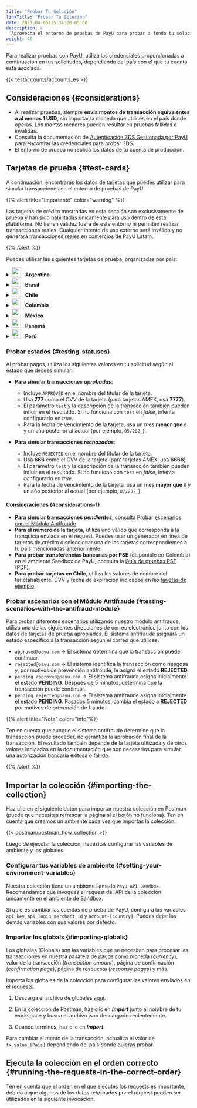 ```yaml
---
title: "Probar Tu Solución"
linkTitle: "Probar Tu Solución"
date: 2021-04-06T15:34:20-05:00
description: >
  Aprovecha el entorno de pruebas de PayU para probar a fondo tu solución antes de pasar al entorno en producción, donde se realizan pagos y transacciones reales.
weight: 40
---
```

<script>
  function openTarget() {
    var hash = location.hash.substring(1);
    if(hash) {
      var details = document.getElementById(hash);
    } 
    if(details && details.tagName.toLowerCase() === 'details') {
      details.open = true;
      details.scrollIntoView(true);
    }
  }
  window.addEventListener('DOMContentLoaded', openTarget);
</script>

Para realizar pruebas con PayU, utiliza las credenciales proporcionadas a continuación en tus solicitudes, dependiendo del país con el que tu cuenta está asociada.  

{{< testaccounts/accounts_es >}}

## Consideraciones {#considerations}

* Al realizar pruebas, siempre **envía montos de transacción equivalentes a al menos 1 USD**, sin importar la moneda que utilices en el país donde operas. Los montos menores pueden resultar en pruebas fallidas o inválidas.
* Consulta la documentación de <a href="https://developers.payulatam.com/latam/es/docs/services/3dsauthentication/payu-handled-3ds-authentication.html#probar-la-autenticaci%C3%B3n-3ds" target="_blank">Autenticación 3DS Gestionada por PayU</a> para encontrar las credenciales para probar 3DS.
* El entorno de prueba no replica los datos de tu cuenta de producción.

## Tarjetas de prueba {#test-cards}

A continuación, encontrarás los datos de tarjetas que puedes utilizar para simular transacciones en el entorno de pruebas de PayU.

{{% alert title="Importante" color="warning" %}}

Las tarjetas de crédito mostradas en esta sección son exclusivamente de prueba y han sido habilitadas únicamente para uso dentro de esta plataforma. No tienen validez fuera de este entorno ni permiten realizar transacciones reales. Cualquier intento de uso externo será inválido y no generará transacciones reales en comercios de PayU Latam.

{{% /alert %}}

Puedes utilizar las siguientes tarjetas de prueba, organizadas por país:

<details id="argentina">
<summary><img src="/assets/Argentina.png" width="25px"/> &nbsp; <b>Argentina</b></summary>

| Tarjeta                           | Número                              |
|-----------------------------------|-------------------------------------|
| **Tarjeta de Crédito AMEX**       | 376414000000009                     |
| **Tarjeta de Crédito ARGENCARD**  | 5011050000000001                    |
| **Tarjeta de Crédito CABAL**      | 5896570000000008                    |
| **Tarjeta de Crédito CENCOSUD**   | 6034930000000005 - 5197670000000002 |
| **Tarjeta de Crédito DINERS**     | 36481400000006                      |
| **Tarjeta de Crédito MASTERCARD** | 5399090000000009                    |
| **Tarjeta de Crédito NARANJA**    | 5895620000000002                    |
| **Tarjeta de Crédito SHOPPING**   | 6034880000000051                    |
| **Tarjeta de Crédito VISA**       | 4850110000000000 - 4036820000000001 |
| **Tarjeta Débito VISA**           | 4517730000000000                    |

</details>
<details id="brazil">
<summary><img src="/assets/Brasil.png" width="25px"/> &nbsp; <b>Brasil</b></summary>

| Tarjeta | Número | Fecha de Expiración | CVV  | Tarjetahabiente |
|---|---|---|---|---|
| **Tarjeta de Crédito AMEX**       | 371341553758128 | 2035/01 | 1234 |
| **Tarjeta de Crédito DINERS**     | 36490101441625 | 2035/01 | 123  |
| **Tarjeta de Crédito ELO**        | 4389351648020055  <br> 4389358876174389 | 2035/01 | 123  |
| **Tarjeta de Crédito HIPERCARD**  | 6062825624254001 | 2035/01 | 123  |
| **Tarjeta de Crédito MASTERCARD** | 5448280000000007 <br> 2223020000000005 <br> 2223000250000004 | 2035/01 | 123  |
| **Tarjeta de Débito MASTERCARD** | 5211588675821084 | 2035/01 | 777 o 666  | APPROVED o DECLINED |
| **Tarjeta de Crédito VISA**       | 4235647728025682 <br> 4895370010000005 | 2035/01 | 123  |
| **Tarjeta de Débito VISA** | 4245757666349685 | 2035/01 | 777 o 666  | APPROVED o DECLINED |

</details>
<details id="chile">
<summary><img src="/assets/Chile.png" width="25px"/> &nbsp; <b>Chile</b></summary>

<table>
<thead>
  <tr>
    <th>Tarjeta</th>
    <th>Número</th>
    <th>Tarjetahabiente</th>
    <th>CVV</th>
    <th>Fecha de expiración</th>
  </tr>
</thead>
<tbody>
  <tr>
    <td><b>Tarjeta de crédito AMEX</b></td>
    <td>377825000000005</td>
    <td colspan="3" rowspan="2" style="vertical-align:middle"><a href="#testing-status">Utiliza los valores de prueba de acuerdo con el resultado esperado.</a></td>
  </tr>
  <tr>
    <td><b>Tarjeta de crédito DINERS</b></td>
    <td>36525200000002</td>
  </tr>
  <tr>
    <td><b>Tarjeta de crédito MASTERCARD</b></td>
    <td>5457210001000019</td>
    <td>BKN_DMC_001</td>
    <td>300</td>
    <td>12/25</td>
  </tr>
  <tr>
    <td><b>Tarjeta débito MASTERCARD</b></td>
    <td>5204730000001003</td>
    <td>BKN_MCS_001</td>
    <td>100</td>
    <td>12/25</td>
  </tr>
  <tr>
    <td><b>Tarjeta prepago MASTERCARD</b></td>
    <td>5185540320000012</td>
    <td>BKN_DMC_001</td>
    <td>001</td>
    <td>12/25</td>
  </tr>
  <tr>
    <td><b>Tarjeta de crédito VISA</b></td>
    <td>4761340000000035</td>
    <td>VISA_GLOBAL_3</td>
    <td>846</td>
    <td>12/27</td>
  </tr>
  <tr>
    <td><b>Tarjeta Internacional VISA</b></td>
    <td>4005520000000129</td>
    <td>VISA_ECOMMERCE_03</td>
    <td>921</td>
    <td>12/27</td>
  </tr>
  <tr>
    <td><b>Tarjeta débito VISA</b></td>
    <td>4761340000000050</td>
    <td>VISA_GLOBAL_5</td>
    <td>846</td>
    <td>12/27</td>
  </tr>
</tbody>
</table>

</details>
<details id="colombia">
<summary><img src="/assets/Colombia.png" width="25px"/> &nbsp; <b>Colombia</b></summary>

| Tarjeta | Número |
|---|---|
| **Tarjeta de Crédito AMEX**       | 377813000000001 - 377847626810864 - 376402004977124 - 376414000000009 |
| **Tarjeta de Crédito CODENSA**    | 5907120000000009 |
| **Tarjeta de Crédito CRM**        | 5282096712463427 |
| **Tarjeta de Crédito DAVIVIENDA** | 5247081012761500 |
| **Tarjeta de Crédito DINERS**     | 36032400000007 - 36032404150519 - 36032440201896 |
| **Tarjeta de Crédito MASTERCARD** | 5471300000000003 - 5120697176068275 |
| **Tarjeta de Crédito NEQUI**      | 4093551018099251 |
| **Tarjeta de Crédito VISA**       | 4097440000000004 - 4037997623271984 - 4111111111111111 |
| **Tarjeta Débito VISA**           | 4509420000000008 |

</details>
<details id="mexico">
<summary><img src="/assets/Mexico.png" width="25px"/> &nbsp; <b>México</b></summary>

| Tarjeta                           | Número                               |
|-----------------------------------|--------------------------------------|
| **Tarjeta de Crédito AMEX**       | 376675000000005                      |
| **Tarjeta de Crédito MASTERCARD** | 5491380000000001 - 5204740000002745  |
| **Tarjeta Débito MASTERCARD**     | 5256780000000007 - 5579220000000012  |
| **Tarjeta de Crédito VISA**       | 4268070000000002 - 4931580001642617 - 4147463011110059 - 4147463011110083 - 4265880000000007 |
| **Tarjeta Débito VISA**           | 4415490000000004                     |

</details>
<details id="panama">
<summary><img src="/assets/Panama.png" width="25px"/> &nbsp; <b>Panamá</b></summary>

| Tarjeta                           | Número                               |
|-----------------------------------|--------------------------------------|
| **Tarjeta de Crédito MASTERCARD** | 5455040000000005                     |
| **Tarjeta de Crédito VISA**       | 4723030000000005                     |

</details>
<details id="peru">
<summary><img src="/assets/Peru.png" width="25px"/> &nbsp; <b>Perú</b></summary>

| Tarjeta                           | Número                               |
|-----------------------------------|--------------------------------------|
| **Tarjeta de Crédito AMEX**       | 377753000000009                      |
| **Tarjeta de Crédito DINERS**     | 36239200000000                       |
| **Tarjeta de Crédito MASTERCARD** | 5491610000000001                     |
| **Tarjeta Débito MASTERCARD**     | 5236930000000003                     |
| **Tarjeta de Crédito VISA**       | 4907840000000005 - 4634010000000005  |
| **Tarjeta Débito VISA**           | 4557880000000004                     |

</details>

### Probar estados {#testing-statuses}

Al probar pagos, utiliza los siguientes valores en tu solicitud según el estado que desees simular:

* **Para simular transacciones _aprobadas_**:
  - Incluye `APPROVED` en el nombre del titular de la tarjeta.
  - Usa **777** como el CVV de la tarjeta (para tarjetas AMEX, usa **7777**).
  - El parámetro `test` y la descripción de la transacción también pueden influir en el resultado. Si no funciona con `test` en _false_, intenta configurarlo en _true_.
  - Para la fecha de vencimiento de la tarjeta, usa un mes **menor que** `6` y un año posterior al actual (por ejemplo, `05/202_`).

* **Para simular transacciones _rechazadas_**:
  - Incluye `REJECTED` en el nombre del titular de la tarjeta.
  - Usa **666** como el CVV de la tarjeta (para tarjetas AMEX, usa **6666**).
  - El parámetro `test` y la descripción de la transacción también pueden influir en el resultado. Si no funciona con `test` en _false_, intenta configurarlo en _true_.
  - Para la fecha de vencimiento de la tarjeta, usa un mes **mayor que** `6` y un año posterior al actual (por ejemplo, `07/202_`).

#### Consideraciones {#considerations-1}

* **Para simular transacciones _pendientes_**, consulta [Probar escenarios con el Módulo Antifraude](#testing-scenarios-with-the-antifraud-module).
* **Para el número de la tarjeta**, utiliza uno válido que corresponda a la franquicia enviada en el request. Puedes usar un generador en línea de tarjetas de crédito o seleccionar una de las tarjetas correspondientes a tu país mencionadas anteriormente.
* **Para probar transferencias bancarias por PSE** (disponible en Colombia) en el ambiente Sandbox de PayU, consulta la [Guía de pruebas PSE (PDF)](/assets/pse-test-guide-v5-es.pdf).
* **Para probar tarjetas en Chile**, utiliza los valores de nombre del tarjetahabiente, CVV y fecha de expiración indicados en las <a href="#chile" id="linkcl" onclick="document.getElementById('chile').open = true;">tarjetas de ejemplo</a>.

### Probar escenarios con el Módulo Antifraude {#testing-scenarios-with-the-antifraud-module}

Para probar diferentes escenarios utilizando nuestro módulo antifraude, utiliza una de las siguientes direcciones de correo electrónico junto con los datos de tarjetas de prueba apropiados. El sistema antifraude asignará un estado específico a la transacción según el correo que utilices:

- `approved@payu.com` → El sistema determina que la transacción puede continuar.
- `rejected@payu.com` → El sistema identifica la transacción como riesgosa y, por motivos de prevención antifraude, le asigna el estado **REJECTED**.
- `pending_approved@payu.com` → El sistema antifraude asigna inicialmente el estado **PENDING**. Después de 5 minutos, determina que la transacción puede continuar.
- `pending_rejected@payu.com` → El sistema antifraude asigna inicialmente el estado **PENDING**. Pasados 5 minutos, cambia el estado a **REJECTED** por motivos de prevención de fraude.

{{% alert title="Nota" color="info"%}}

Ten en cuenta que aunque el sistema antifraude determine que la transacción puede proceder, no garantiza la aprobación final de la transacción. El resultado también depende de la tarjeta utilizada y de otros valores indicados en la documentación que son necesarios para simular una autorización bancaria exitosa o fallida.

{{% /alert %}}

## Importar la colección {#importing-the-collection}

Haz clic en el siguiente botón para importar nuestra colección en Postman (puede que necesites refrescar la página si el botón no funciona). Ten en cuenta que creamos un ambiente cada vez que importas la colección.

{{< postman/postman_flow_collection >}}
<br>

Luego de ejecutar la colección, necesitas configurar las variables de ambiente y los globales.

### Configurar tus variables de ambiente {#setting-your-environment-variables}

Nuestra colección tiene un ambiente llamado `PayU API Sandbox`. Recomendamos que invoques el request del API de la colección únicamente en el ambiente de Sandbox.

Si quieres cambiar las cuentas de prueba de PayU, configura las variables `api_key`, `api_login`, `merchant_id` y `account-[country]`. Puedes dejar las demás variables con sus valores por defecto.

### Importar los globals {#importing-globals}

Los globales (Globals) son las variables que se necesitan para procesar las transacciones en nuestra pasarela de pagos como moneda (_currency_), valor de la transacción (_transaction amount_), página de confirmación (_confirmation page_), página de respuesta (_response pages_) y más.

Importa los globales de la colección para configurar las valores enviados en el requests. 

1. Descarga el archivo de globales <a href="/assets/globals/PayU%20Latam.postman_globals.json" download>aquí</a>.

2. En la colección de Postman, haz clic en _**Import**_ junto al nombre de tu workspace y busca el archivo json descargado recientemente.

3. Cuando termines, haz clic en _**Import**_.

Para cambiar el monto de la transacción, actualiza el valor de `tx_value_[País]` dependiendo del país donde quieras probar.

## Ejecuta la colección en el orden correcto {#running-the-requests-in-the-correct-order}

Ten en cuenta que el orden en el que ejecutes los requests es importante, debido a que algunos de los datos retornados por el request pueden ser utilizados en la siguiente invocación. 